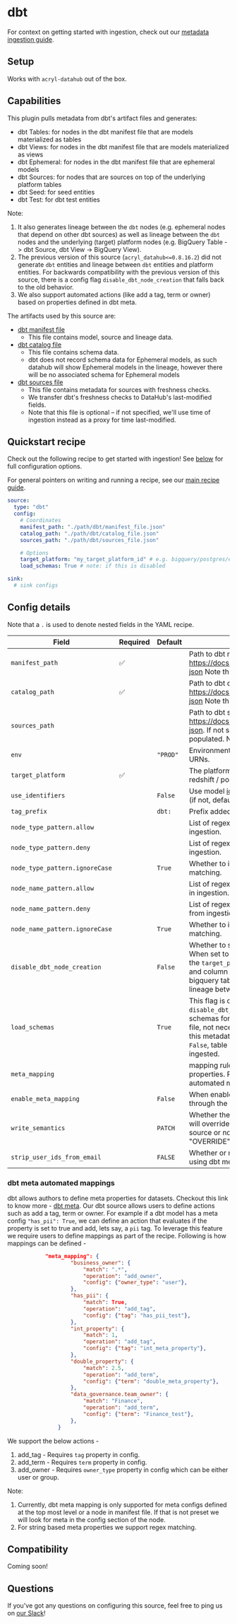 # dbt

For context on getting started with ingestion, check out our [metadata ingestion guide](../README.md).

## Setup

Works with `acryl-datahub` out of the box.

## Capabilities

This plugin pulls metadata from dbt's artifact files and generates:
- dbt Tables: for nodes in the dbt manifest file that are models materialized as tables
- dbt Views: for nodes in the dbt manifest file that are models materialized as views
- dbt Ephemeral: for nodes in the dbt manifest file that are ephemeral models
- dbt Sources: for nodes that are sources on top of the underlying platform tables
- dbt Seed: for seed entities
- dbt Test: for dbt test entities

Note:
1. It also generates lineage between the `dbt` nodes (e.g. ephemeral nodes that depend on other dbt sources) as well as lineage between the `dbt` nodes and the underlying (target) platform nodes (e.g. BigQuery Table -> dbt Source, dbt View -> BigQuery View).
2. The previous version of this source (`acryl_datahub<=0.8.16.2`) did not generate `dbt` entities and lineage between `dbt` entities and platform entities. For backwards compatibility with the previous version of this source, there is a config flag `disable_dbt_node_creation` that falls back to the old behavior. 
3. We also support automated actions (like add a tag, term or owner) based on properties defined in dbt meta.

The artifacts used by this source are:
- [dbt manifest file](https://docs.getdbt.com/reference/artifacts/manifest-json)
  - This file contains model, source and lineage data.
- [dbt catalog file](https://docs.getdbt.com/reference/artifacts/catalog-json)
  - This file contains schema data.
  - dbt does not record schema data for Ephemeral models, as such datahub will show Ephemeral models in the lineage, however there will be no associated schema for Ephemeral models
- [dbt sources file](https://docs.getdbt.com/reference/artifacts/sources-json)
  - This file contains metadata for sources with freshness checks.
  - We transfer dbt's freshness checks to DataHub's last-modified fields.
  - Note that this file is optional – if not specified, we'll use time of ingestion instead as a proxy for time last-modified.

## Quickstart recipe

Check out the following recipe to get started with ingestion! See [below](#config-details) for full configuration options.

For general pointers on writing and running a recipe, see our [main recipe guide](../README.md#recipes).

```yml
source:
  type: "dbt"
  config:
    # Coordinates
    manifest_path: "./path/dbt/manifest_file.json"
    catalog_path: "./path/dbt/catalog_file.json"
    sources_path: "./path/dbt/sources_file.json"

    # Options
    target_platform: "my_target_platform_id" # e.g. bigquery/postgres/etc.
    load_schemas: True # note: if this is disabled

sink:
  # sink configs
```

## Config details

Note that a `.` is used to denote nested fields in the YAML recipe.

| Field                     | Required | Default  | Description                                                                                                                                           |
| ------------------------- | -------- | -------- | ----------------------------------------------------------------------------------------------------------------------------------------------------- |
| `manifest_path`           | ✅       |          | Path to dbt manifest JSON. See https://docs.getdbt.com/reference/artifacts/manifest-json  Note this can be a local file or a URI.                     |
| `catalog_path`            | ✅       |          | Path to dbt catalog JSON. See https://docs.getdbt.com/reference/artifacts/catalog-json    Note this can be a local file or a URI.                     |
| `sources_path`            |          |          | Path to dbt sources JSON. See https://docs.getdbt.com/reference/artifacts/sources-json. If not specified, last-modified fields will not be populated. Note this can be a local file or a URI. |
| `env`                     |          | `"PROD"` | Environment to use in namespace when constructing URNs.                                                                                               |
| `target_platform`         | ✅       |          | The platform that dbt is loading onto. (e.g. bigquery / redshift / postgres etc.)                                                                                                                 |
| `use_identifiers`         |         | `False`   | Use model [identifier](https://docs.getdbt.com/reference/resource-properties/identifier) instead of model name if defined (if not, default to model name).                                                           |
| `tag_prefix`              |         | `dbt:`    | Prefix added to tags during ingestion. |
| `node_type_pattern.allow` |          |          | List of regex patterns for dbt nodes to include in ingestion.                                                                                                  |
| `node_type_pattern.deny`  |          |          | List of regex patterns for dbt nodes to exclude from ingestion.                                                                                                |
| `node_type_pattern.ignoreCase`  |          | `True` | Whether to ignore case sensitivity during pattern matching.                                                                                                                                  |
| `node_name_pattern.allow` |          |          | List of regex patterns for dbt model names to include in ingestion.                                                                                                  |
| `node_name_pattern.deny`  |          |          | List of regex patterns for dbt model names to exclude from ingestion.                                                                                                |
| `node_name_pattern.ignoreCase`  |          | `True` | Whether to ignore case sensitivity during pattern matching.            |
| `disable_dbt_node_creation`  |          | `False` | Whether to suppress `dbt` dataset metadata creation. When set to `True`, this flag applies the dbt metadata to the `target_platform` entities (e.g. populating schema and column descriptions from dbt into the postgres / bigquery table metadata in DataHub) and generates lineage between the platform entities.                                    |
| `load_schemas`            |      | `True`         | This flag is only consulted when `disable_dbt_node_creation` is set to `True`. Load schemas for `target_platform` entities from dbt catalog file, not necessary when you are already ingesting this metadata from the data platform directly. If set to `False`, table schema details (e.g. columns) will not be ingested.                                    |
| `meta_mapping`            |       |            | mapping rules that will be executed against dbt meta properties. Refer to the section below on dbt meta automated mappings. |
| `enable_meta_mapping`     |       | `False`    | When enabled, applies the mappings that are defined through the `meta_mapping` directives. |
| `write_semantics`         |       | `PATCH`    | Whether the new tags, terms and owners to be added will override the existing ones added only by this source or not. Value for this config can be "PATCH" or "OVERRIDE" |
| `strip_user_ids_from_email` |     | `FALSE`    | Whether or not to strip email id while adding owners using dbt meta actions. | 

### dbt meta automated mappings
dbt allows authors to define meta properties for datasets. Checkout this link to know more - [dbt meta](https://docs.getdbt.com/reference/resource-configs/meta). Our dbt source allows users to define
actions such as add a tag, term or owner. For example if a dbt model has a meta config ```"has_pii": True```, we can define an action 
that evaluates if the property is set to true and add, lets say, a ```pii``` tag.
To leverage this feature we require users to define mappings as part of the recipe. Following is how mappings can be defined - 
```json
            "meta_mapping": {
                    "business_owner": {
                        "match": ".*",
                        "operation": "add_owner",
                        "config": {"owner_type": "user"},
                    },
                    "has_pii": {
                        "match": True,
                        "operation": "add_tag",
                        "config": {"tag": "has_pii_test"},
                    },
                    "int_property": {
                        "match": 1,
                        "operation": "add_tag",
                        "config": {"tag": "int_meta_property"},
                    },
                    "double_property": {
                        "match": 2.5,
                        "operation": "add_term",
                        "config": {"term": "double_meta_property"},
                    },
                    "data_governance.team_owner": {
                        "match": "Finance",
                        "operation": "add_term",
                        "config": {"term": "Finance_test"},
                    },
                }
```
We support the below actions - 
1. add_tag - Requires ```tag``` property in config.
2. add_term - Requires ```term``` property in config.
3. add_owner - Requires ```owner_type``` property in config which can be either user or group.

Note:
1. Currently, dbt meta mapping is only supported for meta configs defined at the top most level or a node in manifest file. If that is not preset we will look for meta in the config section of the node.
2. For string based meta properties we support regex matching.
## Compatibility

Coming soon!

## Questions

If you've got any questions on configuring this source, feel free to ping us on [our Slack](https://slack.datahubproject.io/)!
